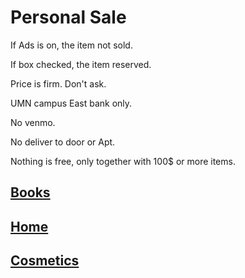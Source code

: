 # Personal Sale

If Ads is on, the item not sold. 

If box checked, the item reserved.

Price is firm. Don't ask. 

UMN campus East bank only. 

No venmo. 

No deliver to door or Apt. 

Nothing is free, only together with 100$ or more items.



## [Books](https://github.com/radium0729/Personal-Sale/blob/master/Books.md)

## [Home](https://github.com/radium0729/Personal-Sale/blob/master/Home.md)

## [Cosmetics](https://github.com/radium0729/Personal-Sale/blob/master/Cosmetics.md)



